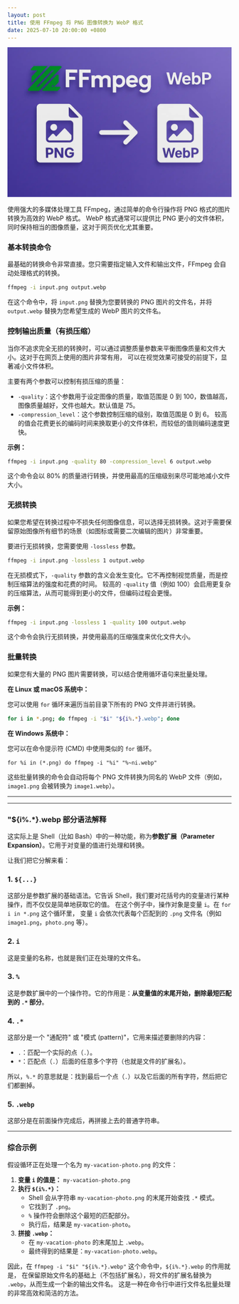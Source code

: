 ```yaml
---
layout: post
title: 使用 FFmpeg 将 PNG 图像转换为 WebP 格式
date: 2025-07-10 20:00:00 +0800
---
```


![The image about convert png to webp by ffmpeg](/assets/images/convert-png2webp-by-ffmpeg.webp)

使用强大的多媒体处理工具 FFmpeg，通过简单的命令行操作将 PNG 格式的图片转换为高效的 WebP 格式。
WebP 格式通常可以提供比 PNG 更小的文件体积，同时保持相当的图像质量，这对于网页优化尤其重要。

### 基本转换命令

最基础的转换命令非常直接。您只需要指定输入文件和输出文件，FFmpeg 会自动处理格式的转换。

```bash
ffmpeg -i input.png output.webp
```

在这个命令中，将 `input.png` 替换为您要转换的 PNG 图片的文件名，并将 `output.webp` 替换为您希望生成的 WebP 图片的文件名。

### 控制输出质量（有损压缩）

当你不追求完全无损的转换时，可以通过调整质量参数来平衡图像质量和文件大小。这对于在网页上使用的图片非常有用，
可以在视觉效果可接受的前提下，显著减小文件体积。

主要有两个参数可以控制有损压缩的质量：

* `-quality`：这个参数用于设定图像的质量，取值范围是 0 到 100，数值越高，图像质量越好，文件也越大。默认值是 75。
* `-compression_level`：这个参数控制压缩的级别，取值范围是 0 到 6。 较高的值会花费更长的编码时间来换取更小的文件体积，而较低的值则编码速度更快。

**示例：**

```bash
ffmpeg -i input.png -quality 80 -compression_level 6 output.webp
```

这个命令会以 80% 的质量进行转换，并使用最高的压缩级别来尽可能地减小文件大小。

### 无损转换

如果您希望在转换过程中不损失任何图像信息，可以选择无损转换。这对于需要保留原始图像所有细节的场景（如图标或需要二次编辑的图片）非常重要。

要进行无损转换，您需要使用 `-lossless` 参数。

```bash
ffmpeg -i input.png -lossless 1 output.webp
```

在无损模式下，`-quality` 参数的含义会发生变化。它不再控制视觉质量，而是控制压缩算法的强度和花费的时间。
较高的 `-quality` 值（例如 100）会启用更复杂的压缩算法，从而可能得到更小的文件，但编码过程会更慢。

**示例：**

```bash
ffmpeg -i input.png -lossless 1 -quality 100 output.webp
```

这个命令会执行无损转换，并使用最高的压缩强度来优化文件大小。

### 批量转换

如果您有大量的 PNG 图片需要转换，可以结合使用循环语句来批量处理。

**在 Linux 或 macOS 系统中：**

您可以使用 `for` 循环来遍历当前目录下所有的 PNG 文件并进行转换。

```bash
for i in *.png; do ffmpeg -i "$i" "${i%.*}.webp"; done
```

**在 Windows 系统中：**

您可以在命令提示符 (CMD) 中使用类似的 `for` 循环。

```batch
for %i in (*.png) do ffmpeg -i "%i" "%~ni.webp"
```

这些批量转换的命令会自动将每个 PNG 文件转换为同名的 WebP 文件（例如，`image1.png` 会被转换为 `image1.webp`）。

---
---

### "${i%.*}.webp 部分语法解释

这实际上是 Shell（比如 Bash）中的一种功能，称为**参数扩展（Parameter Expansion）**。它用于对变量的值进行处理和转换。

让我们把它分解来看：

### 1. `${...}`

这部分是参数扩展的基础语法。它告诉 Shell，我们要对花括号内的变量进行某种操作，而不仅仅是简单地获取它的值。 
在这个例子中，操作对象是变量 `i`。在 `for i in *.png` 这个循环里，
变量 `i` 会依次代表每个匹配到的 `.png` 文件名（例如 `image1.png`，`photo.png` 等）。

### 2. `i`

这是变量的名称，也就是我们正在处理的文件名。

### 3. `%`

这是参数扩展中的一个操作符。它的作用是：**从变量值的末尾开始，删除最短匹配到的 `.*` 部分**。

### 4. `.*`

这部分是一个 "通配符" 或 "模式 (pattern)"，它用来描述要删除的内容：

* `.`：匹配一个实际的点（`.`）。
* `*`：匹配点（`.`）后面的任意多个字符（也就是文件的扩展名）。

所以，`%.*` 的意思就是：找到最后一个点（`.`）以及它后面的所有字符，然后把它们都删掉。

### 5. `.webp`

这部分是在前面操作完成后，再拼接上去的普通字符串。

---

### 综合示例

假设循环正在处理一个名为 `my-vacation-photo.png` 的文件：

1. **变量 `i` 的值是：** `my-vacation-photo.png`
2. **执行 `${i%.*}`：**
    * Shell 会从字符串 `my-vacation-photo.png` 的末尾开始查找 `.*` 模式。
    * 它找到了 `.png`。
    * `%` 操作符会删除这个最短的匹配部分。
    * 执行后，结果是 `my-vacation-photo`。
3. **拼接 `.webp`：**
    * 在 `my-vacation-photo` 的末尾加上 `.webp`。
    * 最终得到的结果是：`my-vacation-photo.webp`。

因此，在 `ffmpeg -i "$i" "${i%.*}.webp"` 这个命令中，`${i%.*}.webp` 的作用就是，
在保留原始文件名的基础上（不包括扩展名），将文件的扩展名替换为 `.webp`，从而生成一个新的输出文件名。
这是一种在命令行中进行文件名批量处理的非常高效和简洁的方法。
